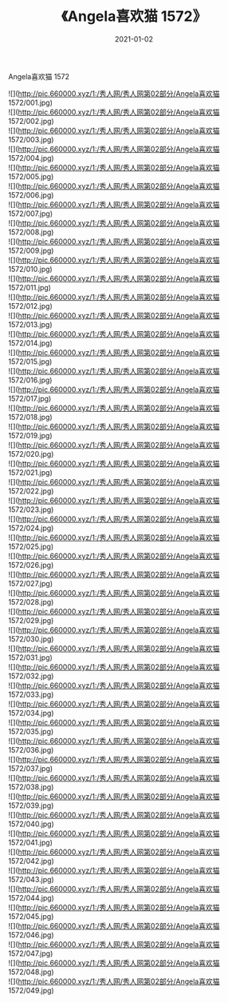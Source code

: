 ﻿---
layout: post
title:  《Angela喜欢猫 1572》
date:   2021-01-02
img: http://pic.660000.xyz/1:/秀人网/秀人网第02部分/Angela喜欢猫 1572/000.jpg
categories: [美女, 清纯, 唯美]
---

Angela喜欢猫 1572

  ![](http://pic.660000.xyz/1:/秀人网/秀人网第02部分/Angela喜欢猫 1572/001.jpg) <br> ![](http://pic.660000.xyz/1:/秀人网/秀人网第02部分/Angela喜欢猫 1572/002.jpg) <br> ![](http://pic.660000.xyz/1:/秀人网/秀人网第02部分/Angela喜欢猫 1572/003.jpg) <br> ![](http://pic.660000.xyz/1:/秀人网/秀人网第02部分/Angela喜欢猫 1572/004.jpg) <br> ![](http://pic.660000.xyz/1:/秀人网/秀人网第02部分/Angela喜欢猫 1572/005.jpg) <br> ![](http://pic.660000.xyz/1:/秀人网/秀人网第02部分/Angela喜欢猫 1572/006.jpg) <br> ![](http://pic.660000.xyz/1:/秀人网/秀人网第02部分/Angela喜欢猫 1572/007.jpg) <br> ![](http://pic.660000.xyz/1:/秀人网/秀人网第02部分/Angela喜欢猫 1572/008.jpg) <br> ![](http://pic.660000.xyz/1:/秀人网/秀人网第02部分/Angela喜欢猫 1572/009.jpg) <br> ![](http://pic.660000.xyz/1:/秀人网/秀人网第02部分/Angela喜欢猫 1572/010.jpg) <br> ![](http://pic.660000.xyz/1:/秀人网/秀人网第02部分/Angela喜欢猫 1572/011.jpg) <br> ![](http://pic.660000.xyz/1:/秀人网/秀人网第02部分/Angela喜欢猫 1572/012.jpg) <br> ![](http://pic.660000.xyz/1:/秀人网/秀人网第02部分/Angela喜欢猫 1572/013.jpg) <br> ![](http://pic.660000.xyz/1:/秀人网/秀人网第02部分/Angela喜欢猫 1572/014.jpg) <br> ![](http://pic.660000.xyz/1:/秀人网/秀人网第02部分/Angela喜欢猫 1572/015.jpg) <br> ![](http://pic.660000.xyz/1:/秀人网/秀人网第02部分/Angela喜欢猫 1572/016.jpg) <br> ![](http://pic.660000.xyz/1:/秀人网/秀人网第02部分/Angela喜欢猫 1572/017.jpg) <br> ![](http://pic.660000.xyz/1:/秀人网/秀人网第02部分/Angela喜欢猫 1572/018.jpg) <br> ![](http://pic.660000.xyz/1:/秀人网/秀人网第02部分/Angela喜欢猫 1572/019.jpg) <br> ![](http://pic.660000.xyz/1:/秀人网/秀人网第02部分/Angela喜欢猫 1572/020.jpg) <br> ![](http://pic.660000.xyz/1:/秀人网/秀人网第02部分/Angela喜欢猫 1572/021.jpg) <br> ![](http://pic.660000.xyz/1:/秀人网/秀人网第02部分/Angela喜欢猫 1572/022.jpg) <br> ![](http://pic.660000.xyz/1:/秀人网/秀人网第02部分/Angela喜欢猫 1572/023.jpg) <br> ![](http://pic.660000.xyz/1:/秀人网/秀人网第02部分/Angela喜欢猫 1572/024.jpg) <br> ![](http://pic.660000.xyz/1:/秀人网/秀人网第02部分/Angela喜欢猫 1572/025.jpg) <br> ![](http://pic.660000.xyz/1:/秀人网/秀人网第02部分/Angela喜欢猫 1572/026.jpg) <br> ![](http://pic.660000.xyz/1:/秀人网/秀人网第02部分/Angela喜欢猫 1572/027.jpg) <br> ![](http://pic.660000.xyz/1:/秀人网/秀人网第02部分/Angela喜欢猫 1572/028.jpg) <br> ![](http://pic.660000.xyz/1:/秀人网/秀人网第02部分/Angela喜欢猫 1572/029.jpg) <br> ![](http://pic.660000.xyz/1:/秀人网/秀人网第02部分/Angela喜欢猫 1572/030.jpg) <br> ![](http://pic.660000.xyz/1:/秀人网/秀人网第02部分/Angela喜欢猫 1572/031.jpg) <br> ![](http://pic.660000.xyz/1:/秀人网/秀人网第02部分/Angela喜欢猫 1572/032.jpg) <br> ![](http://pic.660000.xyz/1:/秀人网/秀人网第02部分/Angela喜欢猫 1572/033.jpg) <br> ![](http://pic.660000.xyz/1:/秀人网/秀人网第02部分/Angela喜欢猫 1572/034.jpg) <br> ![](http://pic.660000.xyz/1:/秀人网/秀人网第02部分/Angela喜欢猫 1572/035.jpg) <br> ![](http://pic.660000.xyz/1:/秀人网/秀人网第02部分/Angela喜欢猫 1572/036.jpg) <br> ![](http://pic.660000.xyz/1:/秀人网/秀人网第02部分/Angela喜欢猫 1572/037.jpg) <br> ![](http://pic.660000.xyz/1:/秀人网/秀人网第02部分/Angela喜欢猫 1572/038.jpg) <br> ![](http://pic.660000.xyz/1:/秀人网/秀人网第02部分/Angela喜欢猫 1572/039.jpg) <br> ![](http://pic.660000.xyz/1:/秀人网/秀人网第02部分/Angela喜欢猫 1572/040.jpg) <br> ![](http://pic.660000.xyz/1:/秀人网/秀人网第02部分/Angela喜欢猫 1572/041.jpg) <br> ![](http://pic.660000.xyz/1:/秀人网/秀人网第02部分/Angela喜欢猫 1572/042.jpg) <br> ![](http://pic.660000.xyz/1:/秀人网/秀人网第02部分/Angela喜欢猫 1572/043.jpg) <br> ![](http://pic.660000.xyz/1:/秀人网/秀人网第02部分/Angela喜欢猫 1572/044.jpg) <br> ![](http://pic.660000.xyz/1:/秀人网/秀人网第02部分/Angela喜欢猫 1572/045.jpg) <br> ![](http://pic.660000.xyz/1:/秀人网/秀人网第02部分/Angela喜欢猫 1572/046.jpg) <br> ![](http://pic.660000.xyz/1:/秀人网/秀人网第02部分/Angela喜欢猫 1572/047.jpg) <br> ![](http://pic.660000.xyz/1:/秀人网/秀人网第02部分/Angela喜欢猫 1572/048.jpg) <br> ![](http://pic.660000.xyz/1:/秀人网/秀人网第02部分/Angela喜欢猫 1572/049.jpg) <br>